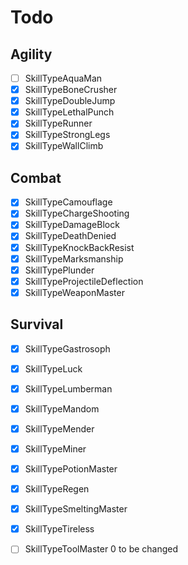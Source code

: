 # Todo

## Agility

- [ ] SkillTypeAquaMan
- [x] SkillTypeBoneCrusher
- [x] SkillTypeDoubleJump
- [x] SkillTypeLethalPunch
- [x] SkillTypeRunner
- [x] SkillTypeStrongLegs
- [x] SkillTypeWallClimb

## Combat

- [x] SkillTypeCamouflage
- [x] SkillTypeChargeShooting
- [x] SkillTypeDamageBlock
- [x] SkillTypeDeathDenied
- [x] SkillTypeKnockBackResist
- [x] SkillTypeMarksmanship
- [x] SkillTypePlunder
- [x] SkillTypeProjectileDeflection
- [x] SkillTypeWeaponMaster

## Survival

- [x] SkillTypeGastrosoph
- [x] SkillTypeLuck
- [x] SkillTypeLumberman
- [x] SkillTypeMandom
- [x] SkillTypeMender
- [x] SkillTypeMiner
- [x] SkillTypePotionMaster
- [x] SkillTypeRegen
- [x] SkillTypeSmeltingMaster
- [x] SkillTypeTireless
- [ ] SkillTypeToolMaster    0 to be changed

